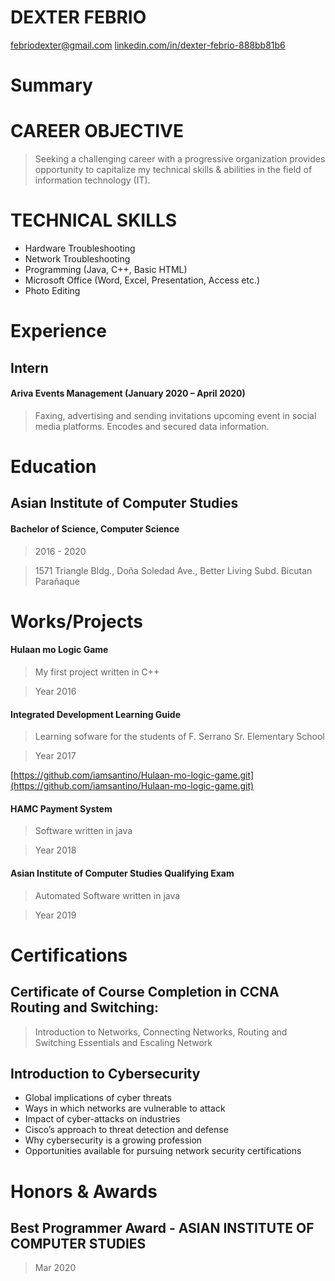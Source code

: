 # DEXTER FEBRIO
[febriodexter@gmail.com](mailto:febriodexter@gmail.com)
[linkedin.com/in/dexter-febrio-888bb81b6](https://www.linkedin.com/in/dexter-febrio-888bb81b6)

# Summary
# CAREER OBJECTIVE
> Seeking a challenging career with a progressive organization provides opportunity to capitalize my technical skills & abilities in the field of information technology (IT).

# TECHNICAL SKILLS
- Hardware Troubleshooting
- Network Troubleshooting
- Programming (Java, C++, Basic HTML)
- Microsoft Office (Word, Excel, Presentation, Access etc.)
- Photo Editing


# Experience
## Intern
#### Ariva Events Management (January 2020 – April 2020)
> Faxing, advertising and sending invitations upcoming event in social media platforms. Encodes and secured data information.

# Education
## Asian Institute of Computer Studies
#### Bachelor of Science, Computer Science
> 2016 - 2020

> 1571 Triangle Bldg., Doña Soledad Ave., Better Living Subd. Bicutan Parañaque

# Works/Projects
#### Hulaan mo Logic Game
> My first project written in C++

> Year 2016


#### Integrated Development Learning Guide
> Learning sofware for the students of F. Serrano Sr. Elementary School

> Year 2017


[https://github.com/iamsantino/Hulaan-mo-logic-game.git](https://github.com/iamsantino/Hulaan-mo-logic-game.git)
#### HAMC Payment System
> Software written in java

> Year 2018

#### Asian Institute of Computer Studies Qualifying Exam
> Automated Software written in java

> Year 2019


# Certifications
## Certificate of Course Completion in CCNA Routing and Switching:
> Introduction to Networks, Connecting Networks, Routing and Switching Essentials and Escaling Network
## Introduction to Cybersecurity
- Global implications of cyber threats
- Ways in which networks are vulnerable to attack
- Impact of cyber-attacks on industries
- Cisco’s approach to threat detection and defense
- Why cybersecurity is a growing profession
- Opportunities available for pursuing network security certifications

# Honors & Awards
## Best Programmer Award - ASIAN INSTITUTE OF COMPUTER STUDIES
> Mar 2020
